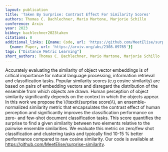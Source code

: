 ```yaml
---
layout: publication
title: 'Taken By Surprise: Contrast Effect For Similarity Scores'
authors: Thomas C. Bachlechner, Mario Martone, Marjorie Schillo
conference: Arxiv
year: 2023
bibkey: bachlechner2023taken
citations: 0
additional_links: [{name: Code, url: 'https://github.com/MeetElise/surprise-similarity'},
  {name: Paper, url: 'https://arxiv.org/abs/2308.09765'}]
tags: ["Distance Metric Learning"]
short_authors: Thomas C. Bachlechner, Mario Martone, Marjorie Schillo
---
```

Accurately evaluating the similarity of object vector embeddings is of
critical importance for natural language processing, information retrieval and
classification tasks. Popular similarity scores (e.g cosine similarity) are
based on pairs of embedding vectors and disregard the distribution of the
ensemble from which objects are drawn. Human perception of object similarity
significantly depends on the context in which the objects appear. In this work
we propose the \\(\textit\{surprise score\}\\), an ensemble-normalized similarity
metric that encapsulates the contrast effect of human perception and
significantly improves the classification performance on zero- and few-shot
document classification tasks. This score quantifies the surprise to find a
given similarity between two elements relative to the pairwise ensemble
similarities. We evaluate this metric on zero/few shot classification and
clustering tasks and typically find 10-15 % better performance compared to raw
cosine similarity. Our code is available at
https://github.com/MeetElise/surprise-similarity.